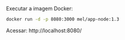 Executar a imagem Docker:
```sh
docker run -d -p 8080:3000 mel/app-node:1.3
```

Acessar:
http://localhost:8080/